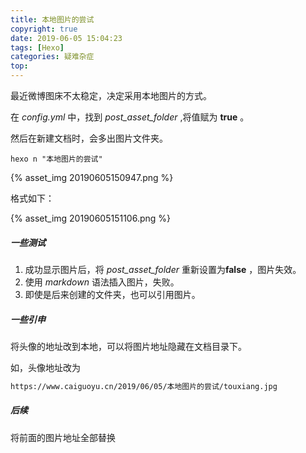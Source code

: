 ```yaml
---
title: 本地图片的尝试
copyright: true
date: 2019-06-05 15:04:23
tags: [Hexo]
categories: 疑难杂症
top:
---
```


最近微博图床不太稳定，决定采用本地图片的方式。

在 *config.yml* 中，找到 *post_asset_folder* ,将值赋为 **true** 。

然后在新建文档时，会多出图片文件夹。



```shell
hexo n "本地图片的尝试"
```

{% asset_img 20190605150947.png %}

格式如下：

{% asset_img 20190605151106.png %}

##### 一些测试

1. 成功显示图片后，将 *post_asset_folder* 重新设置为**false** ，图片失效。
2. 使用 *markdown* 语法插入图片，失败。
3. 即使是后来创建的文件夹，也可以引用图片。

##### 一些引申

将头像的地址改到本地，可以将图片地址隐藏在文档目录下。

如，头像地址改为

```html
https://www.caiguoyu.cn/2019/06/05/本地图片的尝试/touxiang.jpg
```

##### 后续

将前面的图片地址全部替换